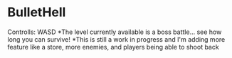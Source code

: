 # BulletHell


Controlls: WASD
*The level currently available is a boss battle... see how long you can survive!
*This is still a work in progress and I'm adding more feature like a store, more enemies, and players being able to shoot back

